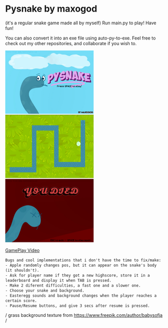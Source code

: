 # Pysnake by maxogod
(it's a regular snake game made all by myself)
Run main.py to play! Have fun!

You can also convert it into an exe file using auto-py-to-exe.
Feel free to check out my other repositories, and collaborate if you wish to.


<img src="resources/title.jpg" width="280px" height="200px">
<img src="resources/Ingame.png" width="280px" height="200px">
<img src="resources/dead.jpg" width="280px" height="200px">


<a href=""> GamePlay Video </a>


~~~
Bugs and cool implementations that i don't have the time to fix/make:
- Apple randomly changes pos, but it can appear on the snake's body (it shouldn't).
- Ask for player name if they got a new highscore, store it in a leaderboard and display it when TAB is pressed.
- Make 2 diferent difficulties, a fast one and a slower one.
- Choose your snake and background.
- Easteregg sounds and background changes when the player reaches a certain score.
- Pause/Resume buttons, and give 3 secs after resume is pressed.
~~~
/ grass background texture from https://www.freepik.com/author/babysofja /
